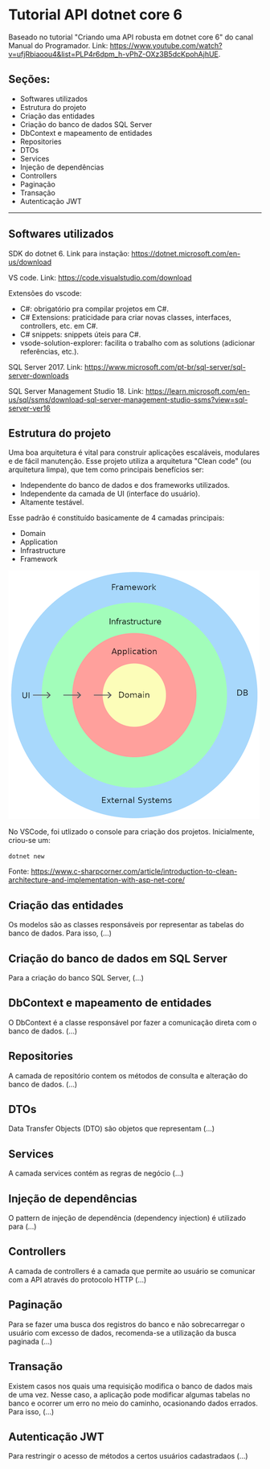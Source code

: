 
# Tutorial API dotnet core 6

Baseado no tutorial "Criando uma API robusta em dotnet core 6" do canal Manual do Programador. Link: https://www.youtube.com/watch?v=ufjRbiaoou4&list=PLP4r6dpm_h-vPhZ-OXz3B5dcKpohAjhUE.

## Seções:
- Softwares utilizados
- Estrutura do projeto
- Criação das entidades
- Criação do banco de dados SQL Server
- DbContext e mapeamento de entidades
- Repositories
- DTOs
- Services
- Injeção de dependências
- Controllers
- Paginação
- Transação
- Autenticação JWT

<hr>

## Softwares utilizados
SDK do dotnet 6. Link para instação: https://dotnet.microsoft.com/en-us/download

VS code. Link: https://code.visualstudio.com/download

Extensões do vscode: 
- C#: obrigatório pra compilar projetos em C#.
- C# Extensions: praticidade para criar novas classes, interfaces, controllers, etc. em C#.
- C# snippets: snippets úteis para C#.
- vsode-solution-explorer: facilita o trabalho com as solutions (adicionar referências, etc.).

SQL Server 2017. Link: https://www.microsoft.com/pt-br/sql-server/sql-server-downloads

SQL Server Management Studio 18. Link: https://learn.microsoft.com/en-us/sql/ssms/download-sql-server-management-studio-ssms?view=sql-server-ver16
## Estrutura do projeto
Uma boa arquitetura é vital para construir aplicações escaláveis, modulares e de fácil manutenção. Esse projeto utiliza a arquitetura "Clean code" (ou arquitetura limpa), que tem como principais benefícios ser:
- Independente do banco de dados e dos frameworks utilizados.
- Independente da camada de UI (interface do usuário).
- Altamente testável.

Esse padrão é constituído basicamente de 4 camadas principais:
- Domain
- Application
- Infrastructure
- Framework

![image](clean-code.png)

No VSCode, foi utlizado o console para criação dos projetos. Inicialmente, criou-se um:

`dotnet new `

Fonte: https://www.c-sharpcorner.com/article/introduction-to-clean-architecture-and-implementation-with-asp-net-core/
## Criação das entidades
Os modelos são as classes responsáveis por representar as tabelas do banco de dados. Para isso, (...)
## Criação do banco de dados em SQL Server
Para a criação do banco SQL Server, (...)
## DbContext e mapeamento de entidades
O DbContext é a classe responsável por fazer a comunicação direta com o banco de dados. (...)
## Repositories
A camada de repositório contem os métodos de consulta e alteração do banco de dados. (...)
## DTOs
Data Transfer Objects (DTO) são objetos que representam (...)
## Services
A camada services contém as regras de negócio (...)
## Injeção de dependências
O pattern de injeção de dependência (dependency injection) é utilizado para (...)
## Controllers
A camada de controllers é a camada que permite ao usuário se comunicar com a API através do protocolo HTTP (...)
## Paginação
Para se fazer uma busca dos registros do banco e não sobrecarregar o usuário com excesso de dados, recomenda-se a utilização da busca paginada (...)
## Transação
Existem casos nos quais uma requisição modifica o banco de dados mais de uma vez. Nesse caso, a aplicação pode modificar algumas tabelas no banco e ocorrer um erro no meio do caminho, ocasionando dados errados. Para isso, (...)
## Autenticação JWT
Para restringir o acesso de métodos a certos usuários cadastradaos (...)